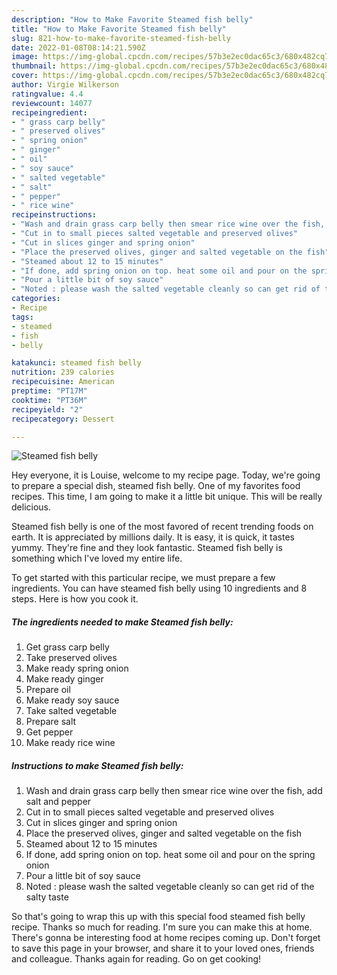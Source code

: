 ```yaml
---
description: "How to Make Favorite Steamed fish belly"
title: "How to Make Favorite Steamed fish belly"
slug: 821-how-to-make-favorite-steamed-fish-belly
date: 2022-01-08T08:14:21.590Z
image: https://img-global.cpcdn.com/recipes/57b3e2ec0dac65c3/680x482cq70/steamed-fish-belly-recipe-main-photo.jpg
thumbnail: https://img-global.cpcdn.com/recipes/57b3e2ec0dac65c3/680x482cq70/steamed-fish-belly-recipe-main-photo.jpg
cover: https://img-global.cpcdn.com/recipes/57b3e2ec0dac65c3/680x482cq70/steamed-fish-belly-recipe-main-photo.jpg
author: Virgie Wilkerson
ratingvalue: 4.4
reviewcount: 14077
recipeingredient:
- " grass carp belly"
- " preserved olives"
- " spring onion"
- " ginger"
- " oil"
- " soy sauce"
- " salted vegetable"
- " salt"
- " pepper"
- " rice wine"
recipeinstructions:
- "Wash and drain grass carp belly then smear rice wine over the fish, add salt and pepper"
- "Cut in to small pieces salted vegetable and preserved olives"
- "Cut in slices ginger and spring onion"
- "Place the preserved olives, ginger and salted vegetable on the fish"
- "Steamed about 12 to 15 minutes"
- "If done, add spring onion on top. heat some oil and pour on the spring onion"
- "Pour a little bit of soy sauce"
- "Noted : please wash the salted vegetable cleanly so can get rid of the salty taste"
categories:
- Recipe
tags:
- steamed
- fish
- belly

katakunci: steamed fish belly 
nutrition: 239 calories
recipecuisine: American
preptime: "PT17M"
cooktime: "PT36M"
recipeyield: "2"
recipecategory: Dessert

---
```



![Steamed fish belly](https://img-global.cpcdn.com/recipes/57b3e2ec0dac65c3/680x482cq70/steamed-fish-belly-recipe-main-photo.jpg)

Hey everyone, it is Louise, welcome to my recipe page. Today, we're going to prepare a special dish, steamed fish belly. One of my favorites food recipes. This time, I am going to make it a little bit unique. This will be really delicious.



Steamed fish belly is one of the most favored of recent trending foods on earth. It is appreciated by millions daily. It is easy, it is quick, it tastes yummy. They're fine and they look fantastic. Steamed fish belly is something which I've loved my entire life.


To get started with this particular recipe, we must prepare a few ingredients. You can have steamed fish belly using 10 ingredients and 8 steps. Here is how you cook it.

<!--inarticleads1-->

##### The ingredients needed to make Steamed fish belly:

1. Get  grass carp belly
1. Take  preserved olives
1. Make ready  spring onion
1. Make ready  ginger
1. Prepare  oil
1. Make ready  soy sauce
1. Take  salted vegetable
1. Prepare  salt
1. Get  pepper
1. Make ready  rice wine




<!--inarticleads2-->

##### Instructions to make Steamed fish belly:

1. Wash and drain grass carp belly then smear rice wine over the fish, add salt and pepper
1. Cut in to small pieces salted vegetable and preserved olives
1. Cut in slices ginger and spring onion
1. Place the preserved olives, ginger and salted vegetable on the fish
1. Steamed about 12 to 15 minutes
1. If done, add spring onion on top. heat some oil and pour on the spring onion
1. Pour a little bit of soy sauce
1. Noted : please wash the salted vegetable cleanly so can get rid of the salty taste




So that's going to wrap this up with this special food steamed fish belly recipe. Thanks so much for reading. I'm sure you can make this at home. There's gonna be interesting food at home recipes coming up. Don't forget to save this page in your browser, and share it to your loved ones, friends and colleague. Thanks again for reading. Go on get cooking!
